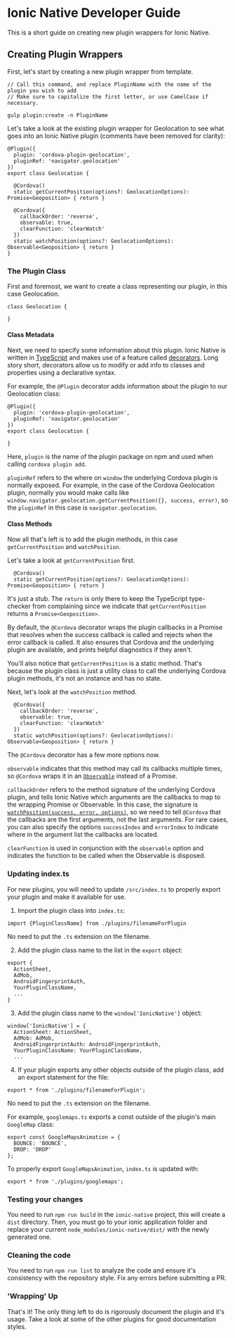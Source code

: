 # Ionic Native Developer Guide

This is a short guide on creating new plugin wrappers for Ionic Native.


## Creating Plugin Wrappers

First, let's start by creating a new plugin wrapper from template.
 
```
// Call this command, and replace PluginName with the name of the plugin you wish to add
// Make sure to capitalize the first letter, or use CamelCase if necessary.
 
gulp plugin:create -n PluginName
```


Let's take a look at the existing plugin wrapper for Geolocation to see what goes into an Ionic Native plugin (comments have been removed for clarity):

```
@Plugin({
  plugin: 'cordova-plugin-geolocation',
  pluginRef: 'navigator.geolocation'
})
export class Geolocation {

  @Cordova()
  static getCurrentPosition(options?: GeolocationOptions): Promise<Geoposition> { return }

  @Cordova({
    callbackOrder: 'reverse',
    observable: true,
    clearFunction: 'clearWatch'
  })
  static watchPosition(options?: GeolocationOptions): Observable<Geoposition> { return }
}
```

### The Plugin Class

First and foremost, we want to create a class representing our plugin, in this case Geolocation.

```
class Geolocation {

}
```

#### Class Metadata

Next, we need to specify some information about this plugin. Ionic Native is written in [TypeScript](http://www.typescriptlang.org/) and makes use of a feature called [decorators](https://github.com/Microsoft/TypeScript-Handbook/blob/master/pages/Decorators.md). Long story short, decorators allow us to modify or add info to classes and properties using a declarative syntax.

For example, the `@Plugin` decorator adds information about the plugin to our Geolocation class:

```
@Plugin({
  plugin: 'cordova-plugin-geolocation',
  pluginRef: 'navigator.geolocation'
})
export class Geolocation {

}
```

Here, `plugin` is the name of the plugin package on npm and used when calling `cordova plugin add`.

`pluginRef` refers to the where on `window` the underlying Cordova plugin is normally exposed.  For example, in the case of the Cordova Geolocation plugin, normally you would make calls like `window.navigator.geolocation.getCurrentPosition({}, success, error)`, so the `pluginRef` in this case is `navigator.geolocation`.

#### Class Methods

Now all that's left is to add the plugin methods, in this case `getCurrentPosition` and `watchPosition`.

Let's take a look at `getCurrentPosition` first.

```
  @Cordova()
  static getCurrentPosition(options?: GeolocationOptions): Promise<Geoposition> { return }
```

It's just a stub. The `return` is only there to keep the TypeScript type-checker from complaining since we indicate that `getCurrentPosition` returns a `Promise<Geoposition>`.

By default, the `@Cordova` decorator wraps the plugin callbacks in a Promise that resolves when the success callback is called and rejects when the error callback is called.  It also ensures that Cordova and the underlying plugin are available, and prints helpful diagnostics if they aren't.

You'll also notice that `getCurrentPosition` is a static method. That's because the plugin class is just a utility class to call the underlying Cordova plugin methods, it's not an instance and has no state.

Next, let's look at the `watchPosition` method.

```
  @Cordova({
    callbackOrder: 'reverse',
    observable: true,
    clearFunction: 'clearWatch'
  })
  static watchPosition(options?: GeolocationOptions): Observable<Geoposition> { return }
```

The `@Cordova` decorator has a few more options now.

`observable` indicates that this method may call its callbacks multiple times, so `@Cordova` wraps it in an [`Observable`](https://github.com/driftyco/ionic-native#promises-and-observables) instead of a Promise.

`callbackOrder` refers to the method signature of the underlying Cordova plugin, and tells Ionic Native which arguments are the callbacks to map to the wrapping Promise or Observable.  In this case, the signature is [`watchPosition(success, error, options)`](https://github.com/apache/cordova-plugin-geolocation#navigatorgeolocationwatchposition), so we need to tell `@Cordova` that the callbacks are the first arguments, not the last arguments.  For rare cases, you can also specify the options `successIndex` and `errorIndex` to indicate where in the argument list the callbacks are located.

`clearFunction` is used in conjunction with the `observable` option and indicates the function to be called when the Observable is disposed.

### Updating index.ts

For new plugins, you will need to update `/src/index.ts` to properly export your plugin and make it available for use.

1. Import the plugin class into `index.ts`:

`import {PluginClassName} from ./plugins/filenameForPlugin`

No need to put the `.ts` extension on the filename.

2. Add the plugin class name to the list in the `export` object:

```
export {
  ActionSheet,
  AdMob,
  AndroidFingerprintAuth,
  YourPluginClassName,
  ...
}
```

3. Add the plugin class name to the `window['IonicNative']` object:

```
window['IonicNative'] = {
  ActionSheet: ActionSheet,
  AdMob: AdMob,
  AndroidFingerprintAuth: AndroidFingerprintAuth,
  YourPluginClassName: YourPluginClassName,
  ...
```

4. If your plugin exports any other objects outside of the plugin class, add an export statement for the file:

`export * from './plugins/filenameForPlugin';`

No need to put the `.ts` extension on the filename.

For example, `googlemaps.ts` exports a const outside of the plugin's main `GoogleMap` class:

```
export const GoogleMapsAnimation = {
  BOUNCE: 'BOUNCE',
  DROP: 'DROP'
};
```

To properly export `GoogleMapsAnimation`, `index.ts` is updated with:

`export * from './plugins/googlemaps';`

### Testing your changes

You need to run `npm run build` in the `ionic-native` project, this will create a `dist` directory. Then, you must go to your ionic application folder and replace your current `node_modules/ionic-native/dist/` with the newly generated one.

### Cleaning the code

You need to run `npm run lint` to analyze the code and ensure it's consistency with the repository style. Fix any errors before submitting a PR.

### 'Wrapping' Up

That's it! The only thing left to do is rigorously document the plugin and it's usage.  Take a look at some of the other plugins for good documentation styles.
